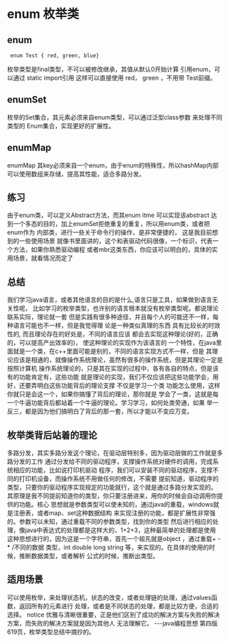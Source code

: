 # enum 枚举类
## enum
```
 enum Test { red, green, blue}
```
 枚举类型是final类型，不可以被修改继承，其值从默认0开始计算
 引用enum，可以通过 static import引用
 这样可以直接使用 red， green ，不用带 Test前缀。
 ## enumSet
  枚举的Set集合，其元素必须来自enum类型，可以通过泛型class参数
  来处理不同类型的 Enum集合，实现更好的扩展性。
 ## enumMap
 enumMap 其key必须来自一个enum，由于enum的特殊性，所以hashMap内部
 可以使用数组来存储，提高其性能，适合多路分发。
 ## 练习
由于enum类，可以定义Abstract方法，而其enum itme 可以实现该abstract
达到一个多态的目的，加上enumSet拒绝重复的重复，所以用enum类，或者把enum作为
内部类，进行一些关于命令行的操作，是非常便捷的， 这是我目前想到的一些使用场景
就像书里面讲的，这个和表驱动代码很像，一个标识，代表一个方法，如果你熟悉驱动编程
或者mbr这类东西，你应该可以明白的，具体的实用场景，就看情况而定了
## 总结
   我们学习java语言，或者其他语言的目的是什么,语言只是工具，如果做到语言无关性呢，
比如学习的枚举类型，也许别的语言根本就没有枚举类型呢。都说理论联系实际，理论就一套
但是实践有很多种途径，并且每个人的可能还不一样，每种语言可能也不一样，但是我觉得理
论是一种类似真理的东西 具有比较长的时效性的, 而且理论存在的好处是，不同的语言应该
都会去实现这种理论(好的，正确的，可以提高产出效率的)， 使这种理论的实现作为该语言的
一个特性，在java里面就是一个类，在c++里面可能是别的，不同的语言实现方式不一样，但是
其理论应该是相通的，就像操作系统理论，虽然有很多的操作系统，但是其理论一定是按照计算机
操作系统理论的，只是其在实现的过程中，各有各自的特点，但是该有的功能肯定有，这些功能
就是理论的实现，我们不仅应该把这些功能学会，用好，还要弄明白这些功能背后的理论支撑
不仅是学习一个类 功能怎么使用，这样你就只是会这一个，如果你搞懂了背后的理论，那你就是
学会了一类，这就是每一个牛逼功能背后都站着一个牛逼的理论。学习学习，如何处类旁通，如果
举一反三，都是因为他们搞明白了背后的那一套，所以才能以不变应万变。
## 枚举类背后站着的理论
 多路分发，其实多路分发这个理论，在驱动层特别多，因为驱动层做的工作就是多路分发的工作
 通过分发给不同的驱动程序，支撑操作系统对硬件的调用，完成系统相应的功能，比如说打印机驱动
 程序，我们可以安装不同的驱动程序，支撑不同的打印机设备，而操作系统不用做任何的修改，不需要
 提前知道，驱动程序的类型，只要你的驱动程序实现规定的功能就行，这个就是通过多路分发实现的。
 其原理是我不同提前知道你的类型，你只要注册进来，用你的时候会自动调用你提供的功能。核心
 思想就是参数类型可以使未知的，通过java的重载，windows就是注册表，或者map、set这种数据结构
 来实现注册的功能，都是扩展性非常强的。参数可以未知，通过重载不同的参数类型，找到你的类型
 然后进行相应的处理，像java中表达式的处理都是这样大的，1+2+3，这种最简单的处理都是使用
 这种思想进行的，因为这是一个字符串，首先一个祖先就是object ，通过重载+ - * /不同的数据
 类型，int double  long string 等，来实现的。在具体的使用的时候，推断数据类型，或者解析
 公式的时候，推断出类型。 
 ## 适用场景
 可以使用枚举，来处理状态机，状态的改变，或者处理链的处理，通过values函数，返回所有的元素进行
 处理，或者是不同状态的处理，都是比较方便，合适的选择。
 notice
 优雅与清晰很重要，正是他们区别了成功的解决方案与失败的解决方案，而失败的解决方案就是因为其他人
 无法理解它。 ---java编程思想 第四版 619页，枚举类型总结中摘抄的。
